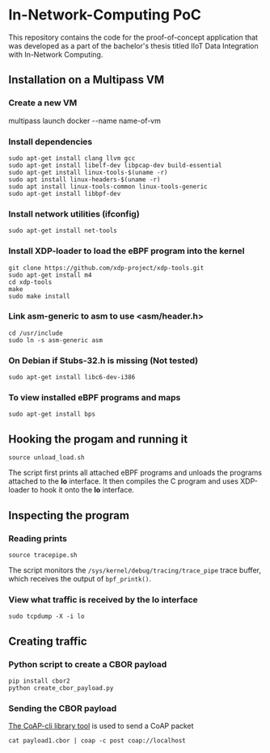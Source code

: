 # In-Network-Computing PoC

This repository contains the code for the proof-of-concept application that was developed as a part of the bachelor's thesis titled IIoT Data Integration with In-Network Computing.

## Installation on a Multipass VM

### Create a new VM

multipass launch docker --name name-of-vm 

### Install dependencies

```
sudo apt-get install clang llvm gcc
sudo apt-get install libelf-dev libpcap-dev build-essential
sudo apt-get install linux-tools-$(uname -r)
sudo apt install linux-headers-$(uname -r)
sudo apt install linux-tools-common linux-tools-generic
sudo apt-get install libbpf-dev
```

### Install network utilities (ifconfig)

```
sudo apt-get install net-tools
```

### Install XDP-loader to load the eBPF program into the kernel

```
git clone https://github.com/xdp-project/xdp-tools.git
sudo apt-get install m4
cd xdp-tools
make
sudo make install
```

### Link asm-generic to asm to use <asm/header.h>

```
cd /usr/include
sudo ln -s asm-generic asm
```

### On Debian if Stubs-32.h is missing (Not tested)

```
sudo apt-get install libc6-dev-i386
```

### To view installed eBPF programs and maps

```
sudo apt-get install bps
```

## Hooking the progam and running it

```
source unload_load.sh
```

The script first prints all attached eBPF programs and unloads the programs attached to the **lo** interface. It then compiles the C program and uses XDP-loader to hook it onto the **lo** interface. 

## Inspecting the program

### Reading prints

```
source tracepipe.sh
```

The script monitors the `/sys/kernel/debug/tracing/trace_pipe` trace buffer, which receives the output of `bpf_printk()`.

### View what traffic is received by the lo interface

```
sudo tcpdump -X -i lo
```

## Creating traffic

### Python script to create a CBOR payload

```
pip install cbor2
python create_cbor_payload.py
```

### Sending the CBOR payload

[The CoAP-cli library tool](https://github.com/coapjs/coap-cli) is used to send a CoAP packet

```
cat payload1.cbor | coap -c post coap://localhost
```

